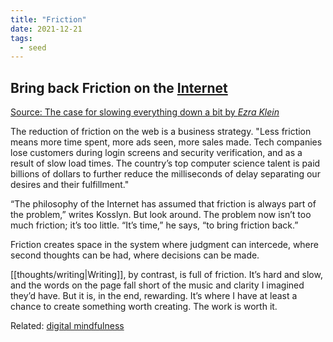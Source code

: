 ```yaml
---
title: "Friction"
date: 2021-12-21
tags:
  - seed
---
```


## Bring back Friction on the [Internet](thoughts/Internet.md)

[Source: The case for slowing everything down a bit by _Ezra Klein_](https://www.vox.com/technology/2018/11/19/18101274/google-alphabet-facebook-twitter-addiction-speed)

The reduction of friction on the web is a business strategy. "Less friction means more time spent, more ads seen, more sales made. Tech companies lose customers during login screens and security verification, and as a result of slow load times. The country’s top computer science talent is paid billions of dollars to further reduce the milliseconds of delay separating our desires and their fulfillment."

“The philosophy of the Internet has assumed that friction is always part of the problem,” writes Kosslyn. But look around. The problem now isn’t too much friction; it’s too little. “It’s time,” he says, “to bring friction back.”

Friction creates space in the system where judgment can intercede, where second thoughts can be had, where decisions can be made.

[[thoughts/writing|Writing]], by contrast, is full of friction. It’s hard and slow, and the words on the page fall short of the music and clarity I imagined they’d have. But it is, in the end, rewarding. It’s where I have at least a chance to create something worth creating. The work is worth it.

Related: [digital mindfulness](thoughts/digital%20mindfulness.md)
